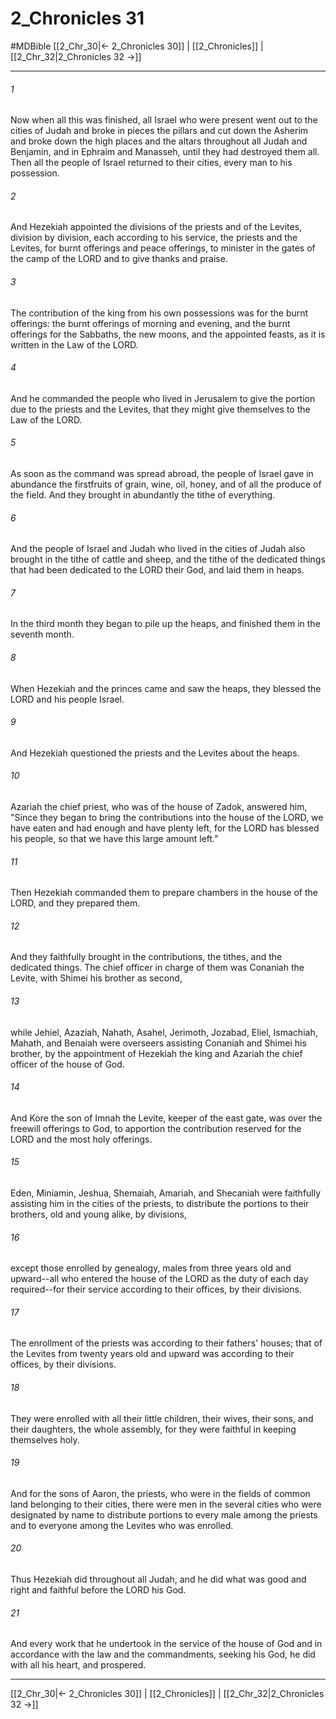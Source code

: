 # 2_Chronicles 31
#MDBible
[[2_Chr_30|← 2_Chronicles 30]] | [[2_Chronicles]] | [[2_Chr_32|2_Chronicles 32 →]]

***

###### 1 

Now when all this was finished, all Israel who were present went out to the cities of Judah and broke in pieces the pillars and cut down the Asherim and broke down the high places and the altars throughout all Judah and Benjamin, and in Ephraim and Manasseh, until they had destroyed them all. Then all the people of Israel returned to their cities, every man to his possession. 

###### 2 

And Hezekiah appointed the divisions of the priests and of the Levites, division by division, each according to his service, the priests and the Levites, for burnt offerings and peace offerings, to minister in the gates of the camp of the LORD and to give thanks and praise. 

###### 3 

The contribution of the king from his own possessions was for the burnt offerings: the burnt offerings of morning and evening, and the burnt offerings for the Sabbaths, the new moons, and the appointed feasts, as it is written in the Law of the LORD. 

###### 4 

And he commanded the people who lived in Jerusalem to give the portion due to the priests and the Levites, that they might give themselves to the Law of the LORD. 

###### 5 

As soon as the command was spread abroad, the people of Israel gave in abundance the firstfruits of grain, wine, oil, honey, and of all the produce of the field. And they brought in abundantly the tithe of everything. 

###### 6 

And the people of Israel and Judah who lived in the cities of Judah also brought in the tithe of cattle and sheep, and the tithe of the dedicated things that had been dedicated to the LORD their God, and laid them in heaps. 

###### 7 

In the third month they began to pile up the heaps, and finished them in the seventh month. 

###### 8 

When Hezekiah and the princes came and saw the heaps, they blessed the LORD and his people Israel. 

###### 9 

And Hezekiah questioned the priests and the Levites about the heaps. 

###### 10 

Azariah the chief priest, who was of the house of Zadok, answered him, "Since they began to bring the contributions into the house of the LORD, we have eaten and had enough and have plenty left, for the LORD has blessed his people, so that we have this large amount left." 

###### 11 

Then Hezekiah commanded them to prepare chambers in the house of the LORD, and they prepared them. 

###### 12 

And they faithfully brought in the contributions, the tithes, and the dedicated things. The chief officer in charge of them was Conaniah the Levite, with Shimei his brother as second, 

###### 13 

while Jehiel, Azaziah, Nahath, Asahel, Jerimoth, Jozabad, Eliel, Ismachiah, Mahath, and Benaiah were overseers assisting Conaniah and Shimei his brother, by the appointment of Hezekiah the king and Azariah the chief officer of the house of God. 

###### 14 

And Kore the son of Imnah the Levite, keeper of the east gate, was over the freewill offerings to God, to apportion the contribution reserved for the LORD and the most holy offerings. 

###### 15 

Eden, Miniamin, Jeshua, Shemaiah, Amariah, and Shecaniah were faithfully assisting him in the cities of the priests, to distribute the portions to their brothers, old and young alike, by divisions, 

###### 16 

except those enrolled by genealogy, males from three years old and upward--all who entered the house of the LORD as the duty of each day required--for their service according to their offices, by their divisions. 

###### 17 

The enrollment of the priests was according to their fathers' houses; that of the Levites from twenty years old and upward was according to their offices, by their divisions. 

###### 18 

They were enrolled with all their little children, their wives, their sons, and their daughters, the whole assembly, for they were faithful in keeping themselves holy. 

###### 19 

And for the sons of Aaron, the priests, who were in the fields of common land belonging to their cities, there were men in the several cities who were designated by name to distribute portions to every male among the priests and to everyone among the Levites who was enrolled. 

###### 20 

Thus Hezekiah did throughout all Judah, and he did what was good and right and faithful before the LORD his God. 

###### 21 

And every work that he undertook in the service of the house of God and in accordance with the law and the commandments, seeking his God, he did with all his heart, and prospered. 

***

[[2_Chr_30|← 2_Chronicles 30]] | [[2_Chronicles]] | [[2_Chr_32|2_Chronicles 32 →]]
